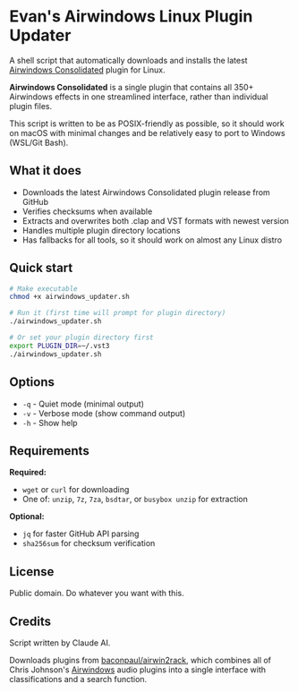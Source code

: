 # Evan's Airwindows Linux Plugin Updater

A shell script that automatically downloads and installs the latest [Airwindows Consolidated](https://github.com/baconpaul/airwin2rack) plugin for Linux.

**Airwindows Consolidated** is a single plugin that contains all 350+ Airwindows effects in one streamlined interface, rather than individual plugin files. 

This script is written to be as POSIX-friendly as possible, so it should work on macOS with minimal changes and be relatively easy to port to Windows (WSL/Git Bash).

## What it does

- Downloads the latest Airwindows Consolidated plugin release from GitHub
- Verifies checksums when available  
- Extracts and overwrites both .clap and VST formats with newest version
- Handles multiple plugin directory locations
- Has fallbacks for all tools, so it should work on almost any Linux distro

## Quick start

```bash
# Make executable
chmod +x airwindows_updater.sh

# Run it (first time will prompt for plugin directory)
./airwindows_updater.sh

# Or set your plugin directory first
export PLUGIN_DIR=~/.vst3
./airwindows_updater.sh
```

## Options

- `-q` - Quiet mode (minimal output)
- `-v` - Verbose mode (show command output) 
- `-h` - Show help

## Requirements

**Required:**
- `wget` or `curl` for downloading
- One of: `unzip`, `7z`, `7za`, `bsdtar`, or `busybox unzip` for extraction

**Optional:**
- `jq` for faster GitHub API parsing
- `sha256sum` for checksum verification

## License

Public domain. Do whatever you want with this.

## Credits

Script written by Claude AI.

Downloads plugins from [baconpaul/airwin2rack](https://github.com/baconpaul/airwin2rack), which combines all of Chris Johnson's [Airwindows](https://www.airwindows.com/) audio plugins into a single interface with classifications and a search function.
